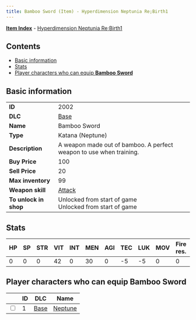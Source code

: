 ```yaml
---
title: Bamboo Sword (Item) - Hyperdimension Neptunia Re;Birth1
---
```


[**Item Index**](/neptunia/rb1/item/index.html) - [Hyperdimension Neptunia Re;Birth1](/neptunia/rb1)

## Contents

- [Basic information](#basic-information)
- [Stats](#stats)
- [Player characters who can equip **Bamboo Sword**](#player-characters-who-can-equip-bamboo-sword)

## Basic information

|   |   |
| -- | -- |
| **ID** | 2002 |
| **DLC** | [Base](/neptunia/rb1/dlc/1-base.html) |
| **Name** | Bamboo Sword |
| **Type** | Katana (Neptune) |
| **Description** | A weapon made out of bamboo. A perfect weapon to use when training. |
| **Buy Price** | 100 |
| **Sell Price** | 20 |
| **Max inventory** | 99 |
| **Weapon skill** | [Attack](/neptunia/rb1/skill/1-1-attack.html) |
| **To unlock in shop** | Unlocked from start of game<br />Unlocked from start of game |


## Stats

| HP | SP | STR | VIT | INT | MEN | AGI | TEC | LUK | MOV | Fire res. | Ice res. | Wind res. | Lightning res. |
| -- | -- | --- | --- | --- | --- | --- | --- | --- | --- | --------- | -------- | --------- | -------------- |
| 0 | 0 | 0 | 42 | 0 | 30 | 0 | -5 | -5 | 0 | 0 | 0 | 0 | 0 |


## Player characters who can equip **Bamboo Sword**

|    | ID | DLC | Name |
| -- | -- | --- | ---- |
| <input type="checkbox" id="rb1-player-1-1" class="trackbox" /> | 1 | [Base](/neptunia/rb1/dlc/1-base.html) | [Neptune](/neptunia/rb1/player/1-1-neptune.html) |
